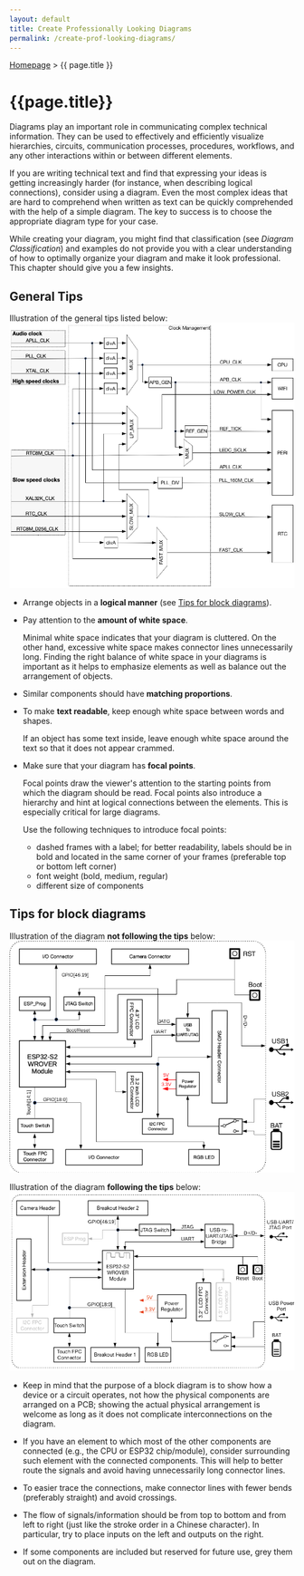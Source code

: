 ```yaml
---
layout: default
title: Create Professionally Looking Diagrams
permalink: /create-prof-looking-diagrams/
---
```


[Homepage](./index.md) > {{ page.title }}

# {{page.title}}

Diagrams play an important role in communicating complex technical information. They can be used to effectively and efficiently visualize hierarchies, circuits, communication processes, procedures, workflows, and any other interactions within or between different elements.

If you are writing technical text and find that expressing your ideas is getting increasingly harder (for instance, when describing logical connections), consider using a diagram. Even the most complex ideas that are hard to comprehend when written as text can be quickly comprehended with the help of a simple diagram. The key to success is to choose the appropriate diagram type for your case.

While creating your diagram, you might find that classification (see _Diagram Classification_) and examples do not provide you with a clear understanding of how to optimally organize your diagram and make it look professional. This chapter should give you a few insights.


## General Tips

Illustration of the general tips listed below:
![Illustration of the general tips](./images/component-architecture.png)

- Arrange objects in a **logical manner** (see [Tips for block diagrams](#tips-for-block-diagrams)).
- Pay attention to the **amount of white space**.

  Minimal white space indicates that your diagram is cluttered. On the other hand, excessive white space makes connector lines unnecessarily long. Finding the right balance of white space in your diagrams is important as it helps to emphasize elements as well as balance out the arrangement of objects.

- Similar components should have **matching proportions**.
- To make **text readable**, keep enough white space between words and shapes.

  If an object has some text inside, leave enough white space around the text so that it does not appear crammed.

- Make sure that your diagram has **focal points**.

  Focal points draw the viewer's attention to the starting points from which the diagram should be read. Focal points also introduce a hierarchy and hint at logical connections between the elements. This is especially critical for large diagrams.

  Use the following techniques to introduce focal points:

  - dashed frames with a label; for better readability, labels should be in bold and located in the same corner of your frames (preferable top or bottom left corner)
  - font weight (bold, medium, regular)
  - different size of components


## Tips for block diagrams

Illustration of the diagram **not following the tips** below:
![Diagram not following the tips](./images/block-diag-bad.png)

Illustration of the diagram **following the tips** below:
![Diagram following the tips](./images/block-diag-good.png)

- Keep in mind that the purpose of a block diagram is to show how a device or a circuit operates, not how the physical components are arranged on a PCB; showing the actual physical arrangement is welcome as long as it does not complicate interconnections on the diagram.

- If you have an element to which most of the other components are connected (e.g., the CPU or ESP32 chip/module), consider surrounding such element with the connected components. This will help to better route the signals and avoid having unnecessarily long connector lines.

- To easier trace the connections, make connector lines with fewer bends (preferably straight) and avoid crossings.

- The flow of signals/information should be from top to bottom and from left to right (just like the stroke order in a Chinese character). In particular, try to place inputs on the left and outputs on the right.

- If some components are included but reserved for future use, grey them out on the diagram.